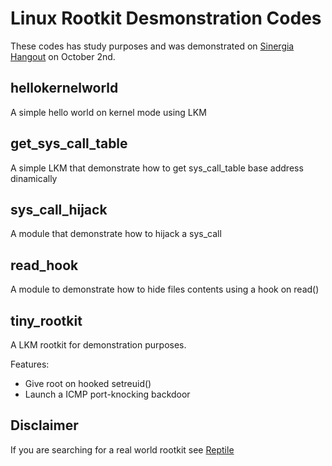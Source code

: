 # Linux Rootkit Desmonstration Codes

These codes has study purposes and was demonstrated on [Sinergia Hangout](https://www.youtube.com/watch?v=NoWDcYu1cw0) on October 2nd. 

## hellokernelworld

A simple hello world on kernel mode using LKM

## get_sys_call_table

A simple LKM that demonstrate how to get sys_call_table base address dinamically

## sys_call_hijack

A module that demonstrate how to hijack a sys_call

## read_hook

A module to demonstrate how to hide files contents using a hook on read()

## tiny_rootkit

A LKM rootkit for demonstration purposes.

Features:
- Give root on hooked setreuid()
- Launch a ICMP port-knocking backdoor

## Disclaimer

If you are searching for a real world rootkit see [Reptile](https://github.com/f0rb1dd3n/Reptile)
